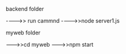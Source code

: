 backend folder


---->> run cammnd 
---->>node server1.js




myweb folder


--->>cd myweb
--->>npm start


